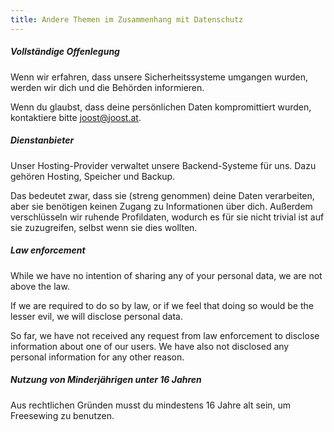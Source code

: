 ```yaml
---
title: Andere Themen im Zusammenhang mit Datenschutz
---
```


##### Vollständige Offenlegung

Wenn wir erfahren, dass unsere Sicherheitssysteme umgangen wurden, werden wir dich und die Behörden informieren.

Wenn du glaubst, dass deine persönlichen Daten kompromittiert wurden, kontaktiere bitte joost@joost.at.


##### Dienstanbieter

Unser Hosting-Provider verwaltet unsere Backend-Systeme für uns. Dazu gehören Hosting, Speicher und Backup.

Das bedeutet zwar, dass sie (streng genommen) deine Daten verarbeiten, aber sie benötigen keinen Zugang zu Informationen über dich. Außerdem verschlüsseln wir ruhende Profildaten, wodurch es für sie nicht trivial ist auf sie zuzugreifen, selbst wenn sie dies wollten.

##### Law enforcement

While we have no intention of sharing any of your personal data, we are not above the law.

If we are required to do so by law, or if we feel that doing so would be the lesser evil, we will disclose personal data.

So far, we have not received any request from law enforcement to disclose information about one of our users. We have also not disclosed any personal information for any other reason.

##### Nutzung von Minderjährigen unter 16 Jahren

Aus rechtlichen Gründen musst du mindestens 16 Jahre alt sein, um Freesewing zu benutzen.

